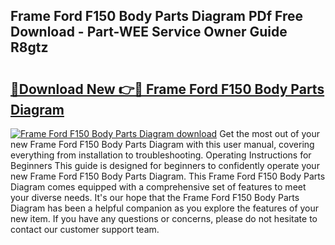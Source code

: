 ## Frame Ford F150 Body Parts Diagram PDf Free Download - Part-WEE Service Owner Guide R8gtz

# <h2><a href="http://dfny2b.blite.top/?on=Frame+Ford+F150+Body+Parts+Diagram">🔗Download New 👉🔴 Frame Ford F150 Body Parts Diagram</a></h2>

[![Frame Ford F150 Body Parts Diagram download](https://i.imgur.com/lujVjoI.png)](http://dfny2b.blite.top/?on=Frame+Ford+F150+Body+Parts+Diagram)
Get the most out of your new Frame Ford F150 Body Parts Diagram with this user manual, covering everything from installation to troubleshooting. Operating Instructions for Beginners This guide is designed for beginners to confidently operate your new Frame Ford F150 Body Parts Diagram. This Frame Ford F150 Body Parts Diagram comes equipped with a comprehensive set of features to meet your diverse needs. It's our hope that the Frame Ford F150 Body Parts Diagram has been a helpful companion as you explore the features of your new item. If you have any questions or concerns, please do not hesitate to contact our customer support team.
